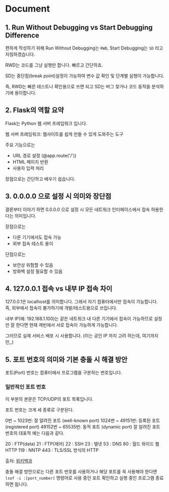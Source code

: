 # Document

## 1. Run Without Debugging vs Start Debugging Difference

편하게 작성하기 위해 Run Without Debugging는 `RWD`, Start Debugging는 `SD` 라고 지칭하겠습니다.

RWD는 코드를 그냥 실행만 합니다. 빠르고 간단하죠.

SD는 중단점(break point)설정이 가능하여 변수 값 확인 및 단계별 실행이 가능합니다.

즉, RWD는 빠른 테스트나 확인용으로 쓰면 되고 SD는 버그 찾거나 코드 동작을 분석하기에 용이합니다.

## 2. Flask의 역할 요약

Flask는 Python 웹 서버 프레임워크 입니다.

웹 서버 프레임워크: 웹사이트를 쉽게 만들 수 있게 도와주는 도구

주요 기능으로는 
- URL 경로 설정 (@app.route('/'))
- HTML 페이지 반환
- 사용자 입력 처리

장점으로는 간단하고 배우기 쉽습니다.

## 3. 0.0.0.0 으로 설정 시 의미와 장단점

결론부터 이야기 하면 0.0.0.0 으로 설정 시 모든 네트워크 인터페이스에서 접속 허용한다는 의미입니다.

장점으로는 
- 다른 기기에서도 접속 가능
- 외부 접속 테스트 용이

단점으로는
- 보안상 위험할 수 있음
- 방화벽 설정 필요할 수 있음

## 4. 127.0.0.1 접속 vs 내부 IP 접속 차이

127.0.0.1은 localhost를 의미합니다.
그래서 자기 컴퓨터에서만 접속이 가능합니다.
즉, 외부에서 접속이 불가하기에 개발/테스트용으로 쓰입니다.

내부 IP(예: 192.168.1.100)는 같은 네트워크 내 다른 기기에서 접속이 가능하므로 설정만 잘 한다면 현재 캐빈에서 서로 접속이 가능하게 가능합니다.

그러므로 실제 서비스 배포 시 사용합니다. (이는 공인 IP 까지 고려 하는데, 여기까지만,,)

## 5. 포트 번호의 의미와 기본 충돌 시 해결 방안

포트(Port) 번호는 컴퓨터에서 프로그램을 구분하는 번호입니다.

### 일반적인 포트 번호
이 부분의 본문은 TCP/UDP의 포트 목록입니다.

포트 번호는 크게 세 종류로 구분된다.

0번 ~ 1023번: 잘 알려진 포트 (well-known port)
1024번 ~ 49151번: 등록된 포트 (registered port)
49152번 ~ 65535번: 동적 포트 (dynamic port)
잘 알려진 포트 번호의 대표적 예는 다음과 같다.

20 : FTP(data)
21 : FTP(제어)
22 : SSH
23 : 텔넷
53 : DNS
80 : 월드 와이드 웹 HTTP
119 : NNTP
443 : TLS/SSL 방식의 HTTP

출처: [위키백과](https://ko.wikipedia.org/wiki/%ED%8F%AC%ED%8A%B8_(%EC%BB%B4%ED%93%A8%ED%84%B0_%EB%84%A4%ED%8A%B8%EC%9B%8C%ED%82%B9))


충돌 해결 방안으로는 다른 포트 번호를 사용하거나 해당 포트를 꼭 사용해야 한다면 `lsof -i :[port_number]` 명령어로 사용 중인 포트 확인하고 실행 중인 프로그램 종료하면 됩니다.